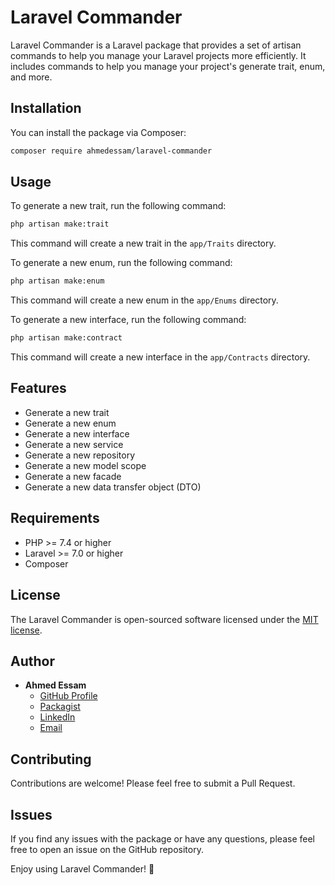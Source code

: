 # Laravel Commander

Laravel Commander is a Laravel package that provides a set of artisan commands to help you manage your Laravel projects more efficiently. It includes commands to help you manage your project's generate trait, enum, and more.

## Installation

You can install the package via Composer:

```bash
composer require ahmedessam/laravel-commander
```

## Usage

To generate a new trait, run the following command:

```bash
php artisan make:trait
```

This command will create a new trait in the `app/Traits` directory.

To generate a new enum, run the following command:

```bash
php artisan make:enum
```

This command will create a new enum in the `app/Enums` directory.

To generate a new interface, run the following command:

```bash
php artisan make:contract
```

This command will create a new interface in the `app/Contracts` directory.

## Features

- Generate a new trait
- Generate a new enum
- Generate a new interface
- Generate a new service
- Generate a new repository
- Generate a new model scope
- Generate a new facade
- Generate a new data transfer object (DTO)

## Requirements

- PHP >= 7.4 or higher
- Laravel >= 7.0 or higher
- Composer

## License

The Laravel Commander is open-sourced software licensed under the [MIT license](https://opensource.org/license/MIT).

## Author

- **Ahmed Essam**
    - [GitHub Profile](https://github.com/aahmedessam30)
    - [Packagist](https://packagist.org/packages/ahmedessam/api-versionizer)
    - [LinkedIn](https://www.linkedin.com/in/aahmedessam30)
    - [Email](mailto:aahmedessam30@gmail.com)


## Contributing
Contributions are welcome! Please feel free to submit a Pull Request.

## Issues
If you find any issues with the package or have any questions, please feel free to open an issue on the GitHub repository.

Enjoy using Laravel Commander! 🚀
